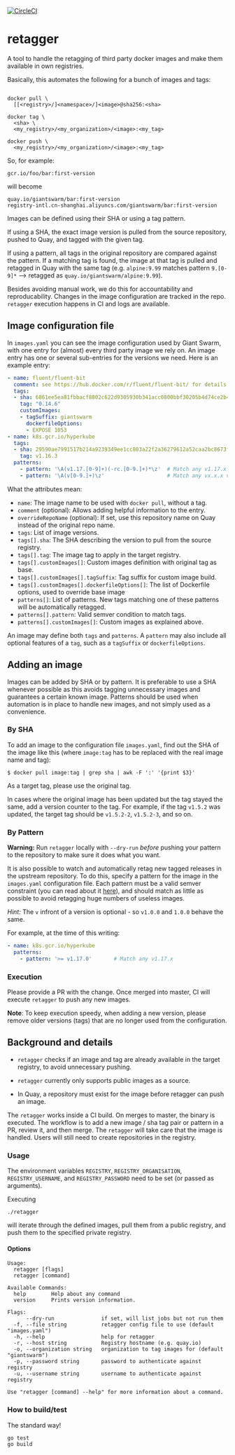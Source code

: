 [![CircleCI](https://circleci.com/gh/giantswarm/retagger.svg?style=shield)](https://circleci.com/gh/giantswarm/retagger)

# retagger

A tool to handle the retagging of third party docker images and make them
available in own registries.

Basically, this automates the following for a bunch of images and tags:

```nohighlight

docker pull \
  [[<registry>/]<namespace>/]<image>@sha256:<sha>

docker tag \
  <sha> \
  <my_registry>/<my_organization>/<image>:<my_tag>

docker push \
  <my_registry>/<my_organization>/<image>:<my_tag>
```

So, for example:

    gcr.io/foo/bar:first-version

will become

    quay.io/giantswarm/bar:first-version
    registry-intl.cn-shanghai.aliyuncs.com/giantswarm/bar:first-version

Images can be defined using their SHA or using a tag pattern.

If using a SHA, the exact image version is pulled from the source repository, pushed to Quay, and tagged with the given tag.

If using a pattern, all tags in the original repository are compared against the pattern.
If a matching tag is found, the image at that tag is pulled and retagged in Quay with the same tag
(e.g. `alpine:9.99` matches pattern `9.[0-9]*` --> retagged as `quay.io/giantswarm/alpine:9.99`).

Besides avoiding manual work, we do this for accountability and reproducability.
Changes in the image configuration are tracked in the repo. `retagger` execution
happens in CI and logs are available.

## Image configuration file

In `images.yaml` you can see the image configuration used by Giant Swarm,
with one entry for (almost) every third party image we rely on.
An image entry has one or several sub-entries for the versions we need.
Here is an example entry:

```yaml
- name: fluent/fluent-bit
  comment: see https://hub.docker.com/r/fluent/fluent-bit/ for details
  tags:
  - sha: 6861ee5ea81fbbacf8802c622d9305930b341acc0800bbf30205b4d74ce2b486
    tag: "0.14.6"
    customImages:
    - tagSuffix: giantswarm
      dockerfileOptions:
      - EXPOSE 1053
- name: k8s.gcr.io/hyperkube
  tags:
  - sha: 29590ae7991517b214a9239349ee1cc803a22f2a36279612a52caa2bc8673ff0
    tag: v1.16.3
  patterns:
    - pattern: '\A(v1.17.[0-9]+)(-rc.[0-9.]+)*\z'  # Match any v1.17.x or v1.17.x-rc.x
    - pattern: '\A(v[0-9.]+)\z'                    # Match any vx.x.x version tag, excluding alphas, rcs, etc.
```

What the attributes mean:

- `name`: The image name to be used with `docker pull`, without a tag.
- `comment` (optional): Allows adding helpful information to the entry.
- `overrideRepoName` (optional): If set, use this repository name on Quay instead of the original repo name.
- `tags`: List of image versions.
- `tags[].sha`: The SHA describing the version to pull from the source registry.
- `tags[].tag`: The image tag to apply in the target registry.
- `tags[].customImages[]`: Custom images definition with original tag as base.
- `tags[].customImages[].tagSuffix`: Tag suffix for custom image build.
- `tags[].customImages[].dockerfileOptions[]`: The list of Dockerfile options, used to override base image
- `patterns[]`: List of patterns. New tags matching one of these patterns will be automatically retagged.
- `patterns[].pattern`: Valid semver condition to match tags.
- `patterns[].customImages[]`: Custom images as explained above.

An image may define both `tags` and `patterns`.
A `pattern` may also include all optional features of a `tag`, such as a `tagSuffix` or `dockerfileOptions`.

## Adding an image

Images can be added by SHA or by pattern. It is preferable to use a SHA whenever possible as this avoids tagging unnecessary images and guarantees a certain known image. Patterns should be used when automation is in place to handle new images, and not simply used as a convenience.

### By SHA

To add an image to the configuration file `images.yaml`, find out the SHA of the
image like this (where `image:tag` has to be replaced with the real image name
and tag):

```nohighlight
$ docker pull image:tag | grep sha | awk -F ':' '{print $3}'
```

As a target tag, please use the original tag.

In cases where the original image has been updated but the tag stayed the same,
add a version counter to the tag. For example, if the tag `v1.5.2` was updated,
the target tag should be `v1.5.2-2`, `v1.5.2-3`, and so on.

### By Pattern

**Warning:** Run `retagger` locally with `--dry-run` _before_ pushing your pattern to the repository to make sure it does what you want.

It is also possible to watch and automatically retag new tagged releases in the upstream repository.
To do this, specify a pattern for the image in the `images.yaml` configuration file.
Each pattern must be a valid semver constraint (you can read about it [here](https://github.com/Masterminds/semver)),
and should match as little as possible to avoid retagging huge numbers of useless images.

_Hint:_ The `v` infront of a version is optional - so `v1.0.0` and `1.0.0` behave the same.

For example, at the time of this writing:

```yaml
- name: k8s.gcr.io/hyperkube
  patterns:
    - pattern: '>= v1.17.0'       # Match any v1.17.x
```

### Execution

Please provide a PR with the change. Once merged into master, CI will execute
`retagger` to push any new images.

**Note**: To keep execution speedy, when adding a new version, please remove older versions (tags) that are no longer used from the configuration.

## Background and details

- `retagger` checks if an image and tag are already available in the target
registry, to avoid unnecessary pushing.

- `retagger` currently only supports public images as a source.

- In Quay, a repository must exist for the image before retagger can push an image.

The `retagger` works inside a CI build. On merges to master, the binary is executed. The workflow is to add a new image / sha tag pair or pattern in a PR, review it, and then merge. The `retagger` will take care that the image is handled. Users will still need to create repositories in the registry.

### Usage

The environment variables `REGISTRY`, `REGISTRY_ORGANISATION`, `REGISTRY_USERNAME`, and `REGISTRY_PASSWORD` need to be set (or passed as arguments).

Executing

```console
./retagger
```

will iterate through the defined images, pull them from a public registry, and push them to the specified private registry.

#### Options

```console
Usage:
  retagger [flags]
  retagger [command]

Available Commands:
  help        Help about any command
  version     Prints version information.

Flags:
      --dry-run               if set, will list jobs but not run them
  -f, --file string           retagger config file to use (default "images.yaml")
  -h, --help                  help for retagger
  -r, --host string           Registry hostname (e.g. quay.io)
  -o, --organization string   organization to tag images for (default "giantswarm")
  -p, --password string       password to authenticate against registry
  -u, --username string       username to authenticate against registry

Use "retagger [command] --help" for more information about a command.
```

### How to build/test

The standard way!

```nohighlight
go test
go build
```
